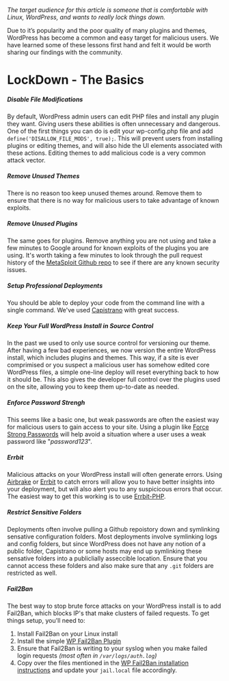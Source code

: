 _The target audience for this article is someone that is comfortable with Linux, WordPress, and wants to really lock things down._

Due to it’s popularity and the poor quality of many plugins and themes, WordPress has become a common and easy target for malicious users. We have learned some of these lessons first hand and felt it would be worth sharing our findings with the community.

# LockDown - The Basics

##### Disable File Modifications
By default, WordPress admin users can edit PHP files and install any plugin they want. Giving users these abilities is often unnecessary and dangerous. One of the first things you can do is edit your wp-config.php file and add `define('DISALLOW_FILE_MODS', true);`. This will prevent users from installing plugins or editing themes, and will also hide the UI elements associated with these actions. Editing themes to add malicious code is a very common attack vector.

##### Remove Unused Themes
There is no reason too keep unused themes around. Remove them to ensure that there is no way for malicious users to take advantage of known exploits.

##### Remove Unused Plugins
The same goes for plugins. Remove anything you are not using and take a few minutes to Google around for known exploits of the plugins you are using. It's worth taking a few minutes to look through the pull request history of the [MetaSploit Github repo](https://github.com/rapid7/metasploit-framework/pulls?q=is%3Apr+wordpress+is%3Aclosed) to see if there are any known security issues.

##### Setup Professional Deployments
You should be able to deploy your code from the command line with a single command. We've used [Capistrano](http://capistranorb.com/) with great success.

##### Keep Your Full WordPress Install in Source Control
In the past we used to only use source control for versioning our theme. After having a few bad experiences, we now version the entire WordPress install, which includes plugins and themes. This way, if a site is ever comprimised or you suspect a malicious user has somehow edited core WordPress files, a simple one-line deploy will reset everything back to how it should be. This also gives the developer full control over the plugins used on the site, allowing you to keep them up-to-date as needed.

##### Enforce Password Strengh
This seems like a basic one, but weak passwords are often the easiest way for malicious users to gain access to your site. Using a plugin like [Force Strong Passwords](https://wordpress.org/plugins/force-strong-passwords/) will help avoid a situation where a user uses a weak password like "_password123_".

##### Errbit
Malicious attacks on your WordPress install will often generate errors. Using [Airbrake](https://airbrake.io/) or [Errbit](https://github.com/errbit/errbit) to catch errors will allow you to have better insights into your deployment, but will also alert you to any suspicicous errors that occur. The easiest way to get this working is to use [Errbit-PHP](https://github.com/flippa/errbit-php).

##### Restrict Sensitive Folders
Deployments often involve pulling a Github repoistory down and symlinking sensative configuration folders. Most deployments involve symlinking logs and config folders, but since WordPress does not have any notion of a public folder, Capistrano or some hosts may end up symlinking these sensative folders into a publiclially asseccible location. Ensure that you cannot access these folders and also make sure that any `.git` folders are restricted as well.

##### Fail2Ban
The best way to stop brute force attacks on your WordPress install is to add Fail2Ban, which blocks IP's that make clusters of failed requests. To get things setup, you'll need to:

1. Install Fail2Ban on your Linux install
2. Install the simple [WP Fail2Ban Plugin](https://wordpress.org/plugins/wp-fail2ban/)
3. Ensure that Fail2Ban is writing to your syslog when you make failed login requests _(most often in `/var/logs/auth.log`)_
4. Copy over the files mentioned in the [WP Fail2Ban installation instructions](https://wordpress.org/plugins/wp-fail2ban/installation/) and update your `jail.local` file accordingly.

